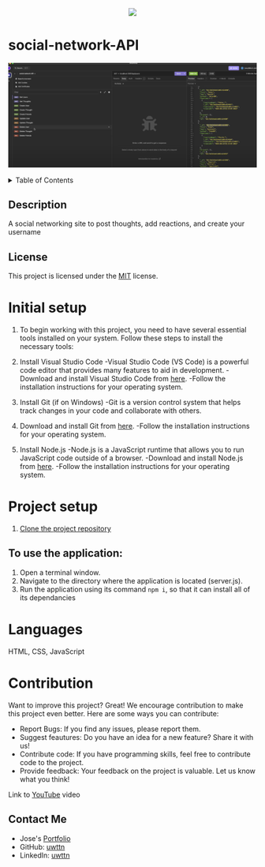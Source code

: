 <div align="Center">
    <a href="https://opensource.org/licenses/MIT"><img src="https://img.shields.io/badge/License-MIT-blue.svg"></a>
</div>

# social-network-API
![alt text](network.png)
<details>
<summary>Table of Contents</summary>

* [Initial Setup](#initial-setup)
* [Project Setup](#project-setup)
* [Languages](#languages)
* [Contribution](#contribution)

</details>

   ## Description
  A social networking site to post thoughts, add reactions, and create your username

  ## License
  This project is licensed under the [MIT](https://opensource.org/licenses/MIT) license.


# Initial setup

1. To begin working with this project, you need to have several essential tools installed on your system. Follow these steps to install the necessary tools:

2. Install Visual Studio Code
-Visual Studio Code (VS Code) is a powerful code editor that provides many features to aid in development.
-Download and install Visual Studio Code from [here](https://code.visualstudio.com/Download).
-Follow the installation instructions for your operating system.

3. Install Git (if on Windows)
-Git is a version control system that helps track changes in your code and collaborate with others.

4. Download and install Git from [here](https://git-scm.com/downloads).
-Follow the installation instructions for your operating system.

5. Install Node.js
-Node.js is a JavaScript runtime that allows you to run JavaScript code outside of a browser.
-Download and install Node.js from [here](https://nodejs.org/en).
-Follow the installation instructions for your operating system.

# Project setup

1. [Clone the project repository](https://docs.github.com/en/repositories/creating-and-managing-repositories/cloning-a-repository)

## To use the application:
1. Open a terminal window.
2. Navigate to the directory where the application is located (server.js).
3. Run the application using its command ```npm i```, so that it can install all of its dependancies

# Languages
HTML, CSS, JavaScript

# Contribution
Want to improve this project? Great! We encourage contribution to make this project even better. Here are some ways you can contribute:
- Report Bugs: If you find any issues, please report them.
- Suggest feautures: Do you have an idea for a new feature? Share it with us!
- Contribute code: If you have programming skills, feel free to contribute code to the project.
- Provide feedback: Your feedback on the project is valuable. Let us know what you think!

Link to [YouTube](https://www.youtube.com/watch?v=j8khovpKqyU) video

## Contact Me

- Jose's [Portfolio](https://uwttn.github.io/portfolio/)
- GitHub: [uwttn](https://github.com/uwttn)
- LinkedIn: [uwttn](https://www.linkedin.com/in/uwttn)